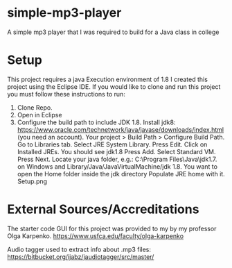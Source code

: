 # simple-mp3-player
A simple mp3 player that I was required to build for a Java class in college

# Setup
This project requires a java Execution environment of 1.8
I created this project using the Eclipse IDE. If you would like to clone and run this project you must follow these instructions to run:
1. Clone Repo.
2. Open in Eclipse
3. Configure the build path to include JDK 1.8.
    Install jdk8: https://www.oracle.com/technetwork/java/javase/downloads/index.html (you need an account).
    Your project > Build Path > Configure Build Path.
    Go to Libraries tab.
    Select JRE System Library.
    Press Edit.
    Click on Installed JREs.
    You should see jdk1.8
    Press Add.
    Select Standard VM.
    Press Next.
    Locate your java folder, e.g.: C:\Program Files\Java\jdk1.7. on Windows and Library/Java/JavaVirtualMachine/jdk 1.8. You       want to open the Home folder inside the jdk directory
    Populate JRE home with it.
    Setup.png
    
# External Sources/Accreditations 

The starter code GUI for this project was provided to my by my professor Olga Karpenko. https://www.usfca.edu/faculty/olga-karpenko

Audio tagger used to extract info about .mp3 files:
https://bitbucket.org/ijabz/jaudiotagger/src/master/


